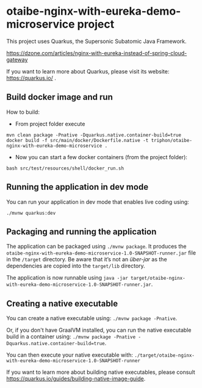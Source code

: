 # otaibe-nginx-with-eureka-demo-microservice project

This project uses Quarkus, the Supersonic Subatomic Java Framework.

https://dzone.com/articles/nginx-with-eureka-instead-of-spring-cloud-gateway

If you want to learn more about Quarkus, please visit its website: https://quarkus.io/ .

## Build docker image and run

How to build:
- From project folder execute
```
mvn clean package -Pnative -Dquarkus.native.container-build=true
docker build -f src/main/docker/Dockerfile.native -t triphon/otaibe-nginx-with-eureka-demo-microservice .
```
- Now you can start a few docker containers (from the project folder):
```
bash src/test/resources/shell/docker_run.sh
```

## Running the application in dev mode

You can run your application in dev mode that enables live coding using:
```
./mvnw quarkus:dev
```

## Packaging and running the application

The application can be packaged using `./mvnw package`.
It produces the `otaibe-nginx-with-eureka-demo-microservice-1.0-SNAPSHOT-runner.jar` file in the `/target` directory.
Be aware that it’s not an _über-jar_ as the dependencies are copied into the `target/lib` directory.

The application is now runnable using `java -jar target/otaibe-nginx-with-eureka-demo-microservice-1.0-SNAPSHOT-runner.jar`.

## Creating a native executable

You can create a native executable using: `./mvnw package -Pnative`.

Or, if you don't have GraalVM installed, you can run the native executable build in a container using: `./mvnw package -Pnative -Dquarkus.native.container-build=true`.

You can then execute your native executable with: `./target/otaibe-nginx-with-eureka-demo-microservice-1.0-SNAPSHOT-runner`

If you want to learn more about building native executables, please consult https://quarkus.io/guides/building-native-image-guide.
